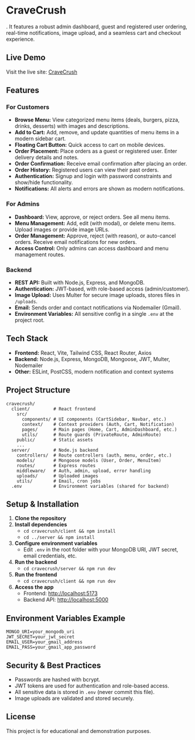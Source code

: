 # CraveCrush

. It features a robust admin dashboard, guest and registered user ordering, real-time notifications, image upload, and a seamless cart and checkout experience.

## Live Demo
Visit the live site: [CraveCrush](https://cravecrush.vercel.app)

## Features

### For Customers
- **Browse Menu:** View categorized menu items (deals, burgers, pizza, drinks, desserts) with images and descriptions.
- **Add to Cart:** Add, remove, and update quantities of menu items in a modern sidebar cart.
- **Floating Cart Button:** Quick access to cart on mobile devices.
- **Order Placement:** Place orders as a guest or registered user. Enter delivery details and notes.
- **Order Confirmation:** Receive email confirmation after placing an order.
- **Order History:** Registered users can view their past orders.
- **Authentication:** Signup and login with password constraints and show/hide functionality.
- **Notifications:** All alerts and errors are shown as modern notifications.

### For Admins
- **Dashboard:** View, approve, or reject orders. See all menu items.
- **Menu Management:** Add, edit (with modal), or delete menu items. Upload images or provide image URLs.
- **Order Management:** Approve, reject (with reason), or auto-cancel orders. Receive email notifications for new orders.
- **Access Control:** Only admins can access dashboard and menu management routes.

### Backend
- **REST API:** Built with Node.js, Express, and MongoDB.
- **Authentication:** JWT-based, with role-based access (admin/customer).
- **Image Upload:** Uses Multer for secure image uploads, stores files in `/uploads`.
- **Email:** Sends order and contact notifications via Nodemailer (Gmail).
- **Environment Variables:** All sensitive config in a single `.env` at the project root.

## Tech Stack

- **Frontend:** React, Vite, Tailwind CSS, React Router, Axios
- **Backend:** Node.js, Express, MongoDB, Mongoose, JWT, Multer, Nodemailer
- **Other:** ESLint, PostCSS, modern notification and context systems

## Project Structure

```
cravecrush/
  client/         # React frontend
    src/
      components/ # UI components (CartSidebar, Navbar, etc.)
      context/    # Context providers (Auth, Cart, Notification)
      pages/      # Main pages (Home, Cart, AdminDashboard, etc.)
      utils/      # Route guards (PrivateRoute, AdminRoute)
    public/       # Static assets
    ...
  server/         # Node.js backend
    controllers/  # Route controllers (auth, menu, order, etc.)
    models/       # Mongoose models (User, Order, MenuItem)
    routes/       # Express routes
    middleware/   # Auth, admin, upload, error handling
    uploads/      # Uploaded images
    utils/        # Email, cron jobs
  .env            # Environment variables (shared for backend)
```

## Setup & Installation

1. **Clone the repository**
2. **Install dependencies**
   - `cd cravecrush/client && npm install`
   - `cd ../server && npm install`
3. **Configure environment variables**
   - Edit `.env` in the root folder with your MongoDB URI, JWT secret, email credentials, etc.
4. **Run the backend**
   - `cd cravecrush/server && npm run dev`
5. **Run the frontend**
   - `cd cravecrush/client && npm run dev`
6. **Access the app**
   - Frontend: [http://localhost:5173](http://localhost:5173)
   - Backend API: [http://localhost:5000](http://localhost:5000)

## Environment Variables Example

```
MONGO_URI=your_mongodb_uri
JWT_SECRET=your_jwt_secret
EMAIL_USER=your_gmail_address
EMAIL_PASS=your_gmail_app_password
```

## Security & Best Practices

- Passwords are hashed with bcrypt.
- JWT tokens are used for authentication and role-based access.
- All sensitive data is stored in `.env` (never commit this file).
- Image uploads are validated and stored securely.

## License
This project is for educational and demonstration purposes.
